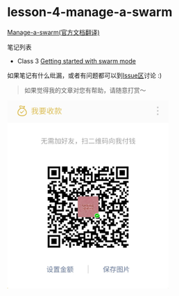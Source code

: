 lesson-4-manage-a-swarm
===
[Manage-a-swarm(官方文档翻译)](https://docs.docker.com/engine/swarm/)

笔记列表
- Class 3 [Getting started with swarm mode](notes/class-3-getting-started-with-swarm-mode/README.md)

如果笔记有什么纰漏，或者有问题都可以到[Issue区](https://github.com/errorlife/docker_learn/issues)讨论 :)

> 如果觉得我的文章对您有帮助，请随意打赏～

<img src="../../res/wxmoney.jpg" width = "372" height = "432" alt="图片名称" align=center />
